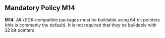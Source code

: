 ## Mandatory Policy M14

**M14.** All xSDK-compatible packages must be buildable using 64 bit pointers (this is commonly the
default). It is not required that they be buildable with 32 bit pointers.
